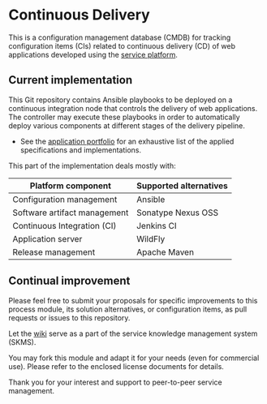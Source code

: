 # Continuous Delivery

This is a configuration management database (CMDB)
for tracking configuration items (CIs) related to continuous delivery (CD)
of web applications developed using the
[service platform](https://github.com/sakaal/service_platform_ansible/).

## Current implementation

This Git repository contains Ansible playbooks to be deployed on
a continuous integration node that controls the delivery of web applications.
The controller may execute these playbooks in order to automatically deploy
various components at different stages of the delivery pipeline.

* See the
  [application portfolio](https://github.com/sakaal/service_platform_ansible/wiki/Application-portfolio)
  for an exhaustive list of the applied specifications and implementations.

This part of the implementation deals mostly with:

Platform component                    | Supported alternatives
------------------------------------- | ----------------------
Configuration management              | Ansible
Software artifact management          | Sonatype Nexus OSS
Continuous Integration (CI)           | Jenkins CI
Application server                    | WildFly
Release management                    | Apache Maven

## Continual improvement

Please feel free to submit your proposals for specific improvements
to this process module, its solution alternatives, or configuration items,
as pull requests or issues to this repository.

Let the [wiki](https://github.com/sakaal/service_platform_ansible/wiki)
serve as a part of the service knowledge management system (SKMS).

You may fork this module and adapt it for your needs (even for commercial use).
Please refer to the enclosed license documents for details.

Thank you for your interest and support to peer-to-peer service management.
